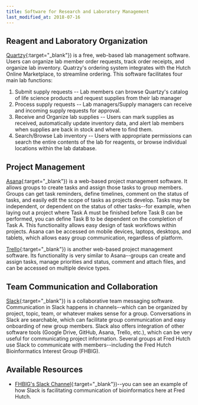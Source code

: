 ```yaml
---
title: Software for Research and Laboratory Management
last_modified_at: 2018-07-16
---
```


## Reagent and Laboratory Organization
[Quartzy](http://www.quartzy.com){:target="_blank"}<!--_-->) is a free, web-based lab management software. Users can organize lab member order requests, track order receipts, and organize lab inventory.  Quatrzy's ordering system integrates with the Hutch Online Marketplace, to streamline ordering. This software facilitates four main lab functions:

1. Submit supply requests -- Lab members can browse Quartzy's catalog of life science products and request supplies from their lab manager
2. Process supply requests -- Lab managers/Supply managers can receive and incoming supply requests for approval.
3. Receive and Organize lab supplies -- Users can mark supplies as received, automatically update inventory data, and alert lab members when supplies are back in stock and where to find them.
4. Search/Browse Lab inventory -- Users with appropriate permissions can search the entire contents of the lab for reagents, or browse individual locations within the lab database.


## Project Management
[Asana](http://www.asana.com){:target="_blank"}<!--_-->) is a web-based project management software.  It allows groups to create tasks and assign those tasks to group members. Groups can get task reminders, define timelines, comment on the status of tasks, and easily edit the scope of tasks as projects develop.  Tasks may be independent, or dependent on the status of other tasks--for example, when laying out a project where Task A must be finished before Task B can be performed, you can define Task B to be dependent on the completion of Task A. This functionality allows easy design of task workflows within projects. Asana can be accessed on mobile devices, laptops, desktops, and tablets, which allows easy group communication, regardless of platform.

[Trello](http://www.trello.com){:target="_blank"}<!--_-->) is another web-based project management software. Its functionality is very similar to Asana--groups can create and assign tasks, manage priorities and status, comment and attach files, and can be accessed on multiple device types.

## Team Communication and Collaboration
[Slack](http://www.slack.com){:target="_blank"}<!--_-->) is a collaborative team messaging software. Communication in Slack happens in channels--which can be organized by project, topic, team, or whatever makes sense for a group. Conversations in Slack are searchable, which can facilitate group communication and easy onboarding of new group members. Slack also offers integration of other software tools (Google Drive, GitHub, Asana, Trello, etc.), which can be very useful for communicating project information. Several groups at Fred Hutch use Slack to communicate with members--including the Fred Hutch Bioinformatics Interest Group (FHBIG).

## Available Resources
  - [FHBIG's Slack Channel](https://fhbig.slack.com/){:target="_blank"}<!--_-->)--you can see an example of how Slack is facilitating communication of bioinformatics here at Fred Hutch.
